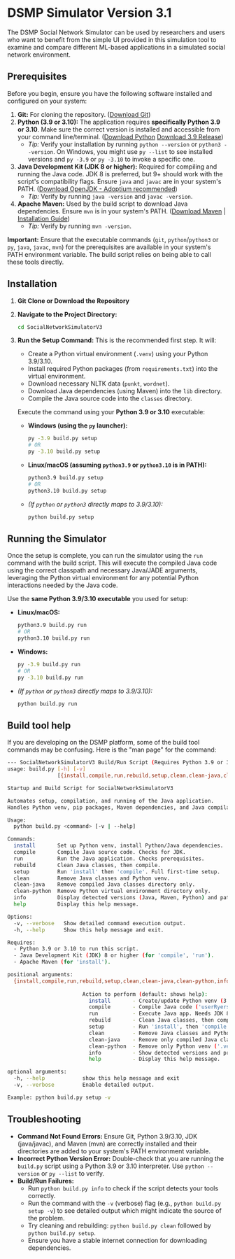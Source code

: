 # DSMP Simulator Version 3.1

The DSMP Social Network Simulator can be used by researchers and users who want to benefit from the simple UI provided in this simulation tool to examine and compare different ML-based applications in a simulated social network environment. 

## Prerequisites

Before you begin, ensure you have the following software installed and configured on your system:

1.  **Git:** For cloning the repository. ([Download Git](https://git-scm.com/downloads))
2.  **Python (3.9 or 3.10):** The application requires **specifically Python 3.9 or 3.10**. Make sure the correct version is installed and accessible from your command line/terminal. ([Download Python](https://www.python.org/downloads/) [Download 3.9 Release](https://www.python.org/downloads/release/python-3913/))
    * *Tip:* Verify your installation by running `python --version` or `python3 --version`. On Windows, you might use `py --list` to see installed versions and `py -3.9` or `py -3.10` to invoke a specific one.
3.  **Java Development Kit (JDK 8 or higher):** Required for compiling and running the Java code. JDK 8 is preferred, but 9+ should work with the script's compatibility flags. Ensure `java` and `javac` are in your system's PATH. ([Download OpenJDK - Adoptium recommended](https://adoptium.net/))
    * *Tip:* Verify by running `java -version` and `javac -version`.
4.  **Apache Maven:** Used by the build script to download Java dependencies. Ensure `mvn` is in your system's PATH. ([Download Maven](https://maven.apache.org/download.cgi) | [Installation Guide](https://maven.apache.org/install.html))
    * *Tip:* Verify by running `mvn -version`.

**Important:** Ensure that the executable commands (`git`, `python`/`python3` or `py`, `java`, `javac`, `mvn`) for the prerequisites are available in your system's PATH environment variable. The build script relies on being able to call these tools directly.
## Installation 

1.  **Git Clone or Download the Repository**

2.  **Navigate to the Project Directory:**
    ```bash
    cd SocialNetworkSimulatorV3
    ```

3.  **Run the Setup Command:**
    This is the recommended first step. It will:
    * Create a Python virtual environment (`.venv`) using your Python 3.9/3.10.
    * Install required Python packages (from `requirements.txt`) into the virtual environment.
    * Download necessary NLTK data (`punkt`, `wordnet`).
    * Download Java dependencies (using Maven) into the `lib` directory.
    * Compile the Java source code into the `classes` directory.

    Execute the command using your **Python 3.9 or 3.10** executable:

    * **Windows (using the `py` launcher):**
        ```bash
        py -3.9 build.py setup
        # OR
        py -3.10 build.py setup
        ```
    * **Linux/macOS (assuming `python3.9` or `python3.10` is in PATH):**
        ```bash
        python3.9 build.py setup
        # OR
        python3.10 build.py setup
        ```
    * *(If `python` or `python3` directly maps to 3.9/3.10):*
        ```bash
        python build.py setup
        ```

## Running the Simulator

Once the setup is complete, you can run the simulator using the `run` command with the build script. This will execute the compiled Java code using the correct classpath and necessary Java/JADE arguments, leveraging the Python virtual environment for any potential Python interactions needed by the Java code.

Use the **same Python 3.9/3.10 executable** you used for setup:

* **Linux/macOS:**
    ```bash
    python3.9 build.py run
    # OR
    python3.10 build.py run
    ```
* **Windows:**
    ```bash
    py -3.9 build.py run
    # OR
    py -3.10 build.py run
    ```
* *(If `python` or `python3` directly maps to 3.9/3.10):*
    ```bash
    python build.py run
    ```
## Build tool help

If you are developing on the DSMP platform, some of the build tool commands may be confusing. Here is the "man page" for the command:

```bash
--- SocialNetworkSimulatorV3 Build/Run Script (Requires Python 3.9 or 3.10) ---
usage: build.py [-h] [-v]
                [{install,compile,run,rebuild,setup,clean,clean-java,clean-python,info,help}]

Startup and Build Script for SocialNetworkSimulatorV3

Automates setup, compilation, and running of the Java application.
Handles Python venv, pip packages, Maven dependencies, and Java compilation.

Usage:
  python build.py <command> [-v | --help]

Commands:
  install       Set up Python venv, install Python/Java dependencies.
  compile       Compile Java source code. Checks for JDK.
  run           Run the Java application. Checks prerequisites.
  rebuild       Clean Java classes, then compile.
  setup         Run 'install' then 'compile'. Full first-time setup.
  clean         Remove Java classes and Python venv.
  clean-java    Remove compiled Java classes directory only.
  clean-python  Remove Python virtual environment directory only.
  info          Display detected versions (Java, Maven, Python) and paths.
  help          Display this help message.

Options:
  -v, --verbose   Show detailed command execution output.
  -h, --help      Show this help message and exit.

Requires:
  - Python 3.9 or 3.10 to run this script.
  - Java Development Kit (JDK) 8 or higher (for 'compile', 'run').
  - Apache Maven (for 'install').

positional arguments:
  {install,compile,run,rebuild,setup,clean,clean-java,clean-python,info,help}
                        
                        Action to perform (default: shows help):
                          install       - Create/update Python venv (3.9 or 3.10), install pip/Maven deps.
                          compile       - Compile Java code ('userRyersonU' -> 'classes'). Needs JDK 8+.
                          run           - Execute Java app. Needs JDK 8+, classes, venv.
                          rebuild       - Clean Java classes, then compile.
                          setup         - Run 'install', then 'compile'. For initial setup.
                          clean         - Remove Java classes and Python venv.
                          clean-java    - Remove only compiled Java classes ('classes').
                          clean-python  - Remove only Python venv ('.venv').
                          info          - Show detected versions and project paths.
                          help          - Display this help message.

optional arguments:
  -h, --help            show this help message and exit
  -v, --verbose         Enable detailed output.

Example: python build.py setup -v
```

## Troubleshooting

* **Command Not Found Errors:** Ensure Git, Python 3.9/3.10, JDK (java/javac), and Maven (mvn) are correctly installed and their directories are added to your system's PATH environment variable.
* **Incorrect Python Version Error:** Double-check that you are running the `build.py` script using a Python 3.9 or 3.10 interpreter. Use `python --version` or `py --list` to verify.
* **Build/Run Failures:**
    * Run `python build.py info` to check if the script detects your tools correctly.
    * Run the command with the `-v` (verbose) flag (e.g., `python build.py setup -v`) to see detailed output which might indicate the source of the problem.
    * Try cleaning and rebuilding: `python build.py clean` followed by `python build.py setup`.
    * Ensure you have a stable internet connection for downloading dependencies.

